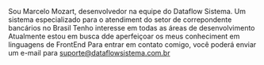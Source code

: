 Sou Marcelo Mozart, desenvolvedor na equipe do Dataflow Sistema. Um sistema especializado para o atendiment do setor de correpondente bancários no Brasil
Tenho interesse em todas as áreas de desenvolvimento
Atualmente estou em busca dde aperfeiçoar os meus conheciment em linguagens de FrontEnd
Para entrar em contato comigo, você poderá enviar um e-mail para suporte@dataflowsistema.com.br
